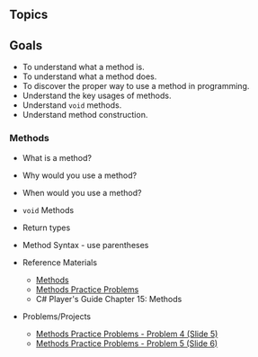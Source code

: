 ## Topics
## Goals
- To understand what a method is.
- To understand what a method does.
- To discover the proper way to use a method in programming.
- Understand the key usages of methods.
- Understand `void` methods.
- Understand method construction.

### Methods
 - What is a method?
 - Why would you use a method?
 - When would you use a method?
 - `void` Methods
 - Return types
 - Method Syntax - use parentheses

- Reference Materials
  - [Methods](https://docs.google.com/a/wecancodeit.org/presentation/d/1w7U0GGW6oVNJpgPFKjb-iny2EwcrQypZlIvNHsHQKF4/edit?usp=sharing)
  - [Methods Practice Problems](https://docs.google.com/a/wecancodeit.org/presentation/d/1PCziOM-s2T7MU3n9AVP_YKNLyirXO3cqAKLdFnBn9P0/edit?usp=sharing)
  - C# Player's Guide Chapter 15: Methods

- Problems/Projects
  -  [Methods Practice Problems - Problem 4 (Slide 5)](https://docs.google.com/a/wecancodeit.org/presentation/d/1PCziOM-s2T7MU3n9AVP_YKNLyirXO3cqAKLdFnBn9P0/edit?usp=sharing)
  -  [Methods Practice Problems - Problem 5 (Slide 6)](https://docs.google.com/a/wecancodeit.org/presentation/d/1PCziOM-s2T7MU3n9AVP_YKNLyirXO3cqAKLdFnBn9P0/edit?usp=sharing)
